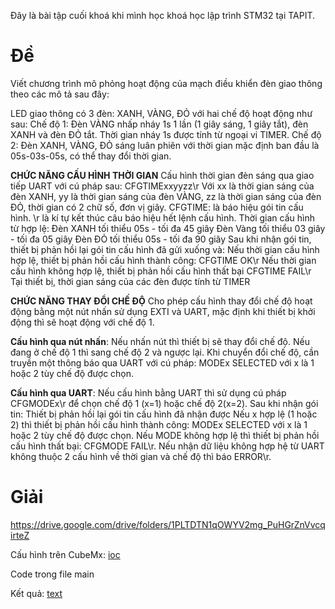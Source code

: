 Đây là bài tập cuối khoá khi mình học khoá học lập trình STM32 tại TAPIT.

# Đề

Viết chương trình mô phỏng hoạt động của mạch điều khiển đèn giao thông theo các mô tả sau đây:

LED giao thông có 3 đèn: XANH, VÀNG, ĐỎ với hai chế độ hoạt động như sau: 
Chế độ 1: Đèn VÀNG nhấp nháy 1s 1 lần (1 giây sáng, 1 giây tắt), đèn XANH và đèn ĐỎ tắt. Thời gian nháy 1s được tính từ ngoại vi TIMER. 
Chế độ 2: Đèn XANH, VÀNG, ĐỎ sáng luân phiên với thời gian mặc định ban đầu là 05s-03s-05s, có thể thay đổi thời gian. 

**CHỨC NĂNG CẤU HÌNH THỜI GIAN**
Cấu hình thời gian đèn sáng qua giao tiếp UART với cú pháp sau: CFGTIMExxyyzz\r
Với xx là thời gian sáng của đèn XANH, yy là thời gian sáng của đèn VÀNG, zz là thời gian sáng của đèn ĐỎ, thời gian có 2 chữ số, đơn vị giây.  CFGTIME: là báo hiệu gói tin cấu hình. \r là kí tự kết thúc câu báo hiệu hết lệnh cấu hình. Thời gian cấu hình từ hợp lệ: 
Đèn XANH tối thiểu 05s - tối đa 45 giây
Đèn Vàng tối thiểu 03 giây - tối đa 05 giây
Đèn ĐỎ tối thiểu 05s - tối đa 90 giây
Sau khi nhận gói tin, thiết bị phản hồi lại gói tin cấu hình đã gửi xuống và: 
Nếu thời gian cấu hình hợp lệ, thiết bị phản hồi cấu hình thành công: CFGTIME OK\r
Nếu thời gian cấu hình không hợp lệ, thiết bị phản hồi cấu hình thất bại CFGTIME FAIL\r
Tại thiết bị, thời gian sáng của các đèn được tính từ TIMER

**CHỨC NĂNG THAY ĐỔI CHẾ ĐỘ**
Cho phép cấu hình thay đổi chế độ hoạt động bằng một nút nhấn sử dụng EXTI và UART, mặc định khi thiết bị khởi động thì sẽ hoạt động với chế độ 1.

**Cấu hình qua nút nhấn**: Nếu nhấn nút thì thiết bị sẽ thay đổi chế độ. Nếu đang ở chế độ 1 thì sang chế độ 2 và ngược lại. Khi chuyển đổi chế độ, cần truyền một thông báo qua UART với cú pháp: MODEx SELECTED với x là 1 hoặc 2 tùy chế độ được chọn. 

**Cấu hình qua UART**: Nếu cấu hình bằng UART thì sử dụng cú pháp CFGMODEx\r để chọn chế độ 1 (x=1) hoặc chế độ 2(x=2). 
Sau khi nhận gói tin: 
Thiết bị phản hồi lại gói tin cấu hình đã nhận được
Nếu x hợp lệ (1 hoặc 2) thì thiết bị phản hồi cấu hình thành công: MODEx SELECTED với x là 1 hoặc 2 tùy chế độ được chọn. 
Nếu MODE không hợp lệ thì thiết bị phản hồi cấu hình thất bại: CFGMODE FAIL\r. 
Nếu nhận dữ liệu không hợp hệ từ UART không thuộc 2 cấu hình về thời gian và chế độ thì báo ERROR\r. 

# Giải

https://drive.google.com/drive/folders/1PLTDTN1qOWYV2mg_PuHGrZnVvcqirteZ

Cấu hình trên CubeMx: [ioc](traffic_light.pdf)

Code trong file main

Kết quả: [text](<Kết quả.docx>)